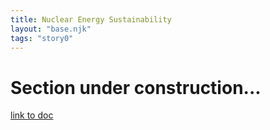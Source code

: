 ```yaml
---
title: Nuclear Energy Sustainability
layout: "base.njk"
tags: "story0"
---
```


# Section under construction...

[link to doc](/stories/nuclear_energy/can_nuclear_energy_stop_global_warming_he.pdf)